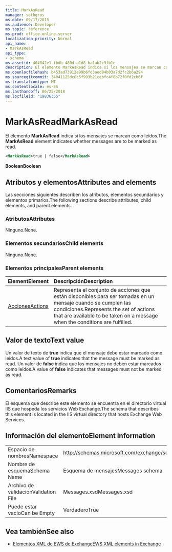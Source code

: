 ```yaml
---
title: MarkAsRead
manager: sethgros
ms.date: 09/17/2015
ms.audience: Developer
ms.topic: reference
ms.prod: office-online-server
localization_priority: Normal
api_name:
- MarkAsRead
api_type:
- schema
ms.assetid: 404842e1-fbdb-480d-a1d8-ba1ab2c9fb1e
description: El elemento MarkAsRead indica si los mensajes se marcan como leídos.
ms.openlocfilehash: b453ad73912e99b6fd3aed84b03a7d2fc2b6a294
ms.sourcegitcommit: 34041125dc8c5f993b21cebfc4f8b72f0fd2cb6f
ms.translationtype: MT
ms.contentlocale: es-ES
ms.lasthandoff: 06/25/2018
ms.locfileid: "19836355"
---
```

# <a name="markasread"></a><span data-ttu-id="0ac57-103">MarkAsRead</span><span class="sxs-lookup"><span data-stu-id="0ac57-103">MarkAsRead</span></span>

<span data-ttu-id="0ac57-104">El elemento **MarkAsRead** indica si los mensajes se marcan como leídos.</span><span class="sxs-lookup"><span data-stu-id="0ac57-104">The **MarkAsRead** element indicates whether messages are to be marked as read.</span></span> 
  
```XML
<MarkAsRead>true | false</MarkAsRead>
```

 <span data-ttu-id="0ac57-105">**Boolean**</span><span class="sxs-lookup"><span data-stu-id="0ac57-105">**Boolean**</span></span>
## <a name="attributes-and-elements"></a><span data-ttu-id="0ac57-106">Atributos y elementos</span><span class="sxs-lookup"><span data-stu-id="0ac57-106">Attributes and elements</span></span>

<span data-ttu-id="0ac57-107">Las secciones siguientes describen los atributos, elementos secundarios y elementos primarios.</span><span class="sxs-lookup"><span data-stu-id="0ac57-107">The following sections describe attributes, child elements, and parent elements.</span></span>
  
### <a name="attributes"></a><span data-ttu-id="0ac57-108">Atributos</span><span class="sxs-lookup"><span data-stu-id="0ac57-108">Attributes</span></span>

<span data-ttu-id="0ac57-109">Ninguno.</span><span class="sxs-lookup"><span data-stu-id="0ac57-109">None.</span></span>
  
### <a name="child-elements"></a><span data-ttu-id="0ac57-110">Elementos secundarios</span><span class="sxs-lookup"><span data-stu-id="0ac57-110">Child elements</span></span>

<span data-ttu-id="0ac57-111">Ninguno.</span><span class="sxs-lookup"><span data-stu-id="0ac57-111">None.</span></span>
  
### <a name="parent-elements"></a><span data-ttu-id="0ac57-112">Elementos principales</span><span class="sxs-lookup"><span data-stu-id="0ac57-112">Parent elements</span></span>

|<span data-ttu-id="0ac57-113">**Element**</span><span class="sxs-lookup"><span data-stu-id="0ac57-113">**Element**</span></span>|<span data-ttu-id="0ac57-114">**Descripción**</span><span class="sxs-lookup"><span data-stu-id="0ac57-114">**Description**</span></span>|
|:-----|:-----|
|[<span data-ttu-id="0ac57-115">Acciones</span><span class="sxs-lookup"><span data-stu-id="0ac57-115">Actions</span></span>](actions.md) <br/> |<span data-ttu-id="0ac57-116">Representa el conjunto de acciones que están disponibles para ser tomadas en un mensaje cuando se cumplen las condiciones.</span><span class="sxs-lookup"><span data-stu-id="0ac57-116">Represents the set of actions that are available to be taken on a message when the conditions are fulfilled.</span></span>  <br/> |
   
## <a name="text-value"></a><span data-ttu-id="0ac57-117">Valor de texto</span><span class="sxs-lookup"><span data-stu-id="0ac57-117">Text value</span></span>

<span data-ttu-id="0ac57-118">Un valor de texto de **true** indica que el mensaje debe estar marcado como leídos.</span><span class="sxs-lookup"><span data-stu-id="0ac57-118">A text value of **true** indicates that the message must be marked as read.</span></span> <span data-ttu-id="0ac57-119">Un valor de **false** indica que los mensajes no deben estar marcados como leídos.</span><span class="sxs-lookup"><span data-stu-id="0ac57-119">A value of **false** indicates that messages must not be marked as read.</span></span> 
  
## <a name="remarks"></a><span data-ttu-id="0ac57-120">Comentarios</span><span class="sxs-lookup"><span data-stu-id="0ac57-120">Remarks</span></span>

<span data-ttu-id="0ac57-121">El esquema que describe este elemento se encuentra en el directorio virtual IIS que hospeda los servicios Web Exchange.</span><span class="sxs-lookup"><span data-stu-id="0ac57-121">The schema that describes this element is located in the IIS virtual directory that hosts Exchange Web Services.</span></span>
  
## <a name="element-information"></a><span data-ttu-id="0ac57-122">Información del elemento</span><span class="sxs-lookup"><span data-stu-id="0ac57-122">Element information</span></span>

|||
|:-----|:-----|
|<span data-ttu-id="0ac57-123">Espacio de nombres</span><span class="sxs-lookup"><span data-stu-id="0ac57-123">Namespace</span></span>  <br/> |http://schemas.microsoft.com/exchange/services/2006/messages  <br/> |
|<span data-ttu-id="0ac57-124">Nombre de esquema</span><span class="sxs-lookup"><span data-stu-id="0ac57-124">Schema Name</span></span>  <br/> |<span data-ttu-id="0ac57-125">Esquema de mensajes</span><span class="sxs-lookup"><span data-stu-id="0ac57-125">Messages schema</span></span>  <br/> |
|<span data-ttu-id="0ac57-126">Archivo de validación</span><span class="sxs-lookup"><span data-stu-id="0ac57-126">Validation File</span></span>  <br/> |<span data-ttu-id="0ac57-127">Messages.xsd</span><span class="sxs-lookup"><span data-stu-id="0ac57-127">Messages.xsd</span></span>  <br/> |
|<span data-ttu-id="0ac57-128">Puede estar vacío</span><span class="sxs-lookup"><span data-stu-id="0ac57-128">Can be Empty</span></span>  <br/> |<span data-ttu-id="0ac57-129">Verdadero</span><span class="sxs-lookup"><span data-stu-id="0ac57-129">True</span></span>  <br/> |
   
## <a name="see-also"></a><span data-ttu-id="0ac57-130">Vea también</span><span class="sxs-lookup"><span data-stu-id="0ac57-130">See also</span></span>



- [<span data-ttu-id="0ac57-131">Elementos XML de EWS de Exchange</span><span class="sxs-lookup"><span data-stu-id="0ac57-131">EWS XML elements in Exchange</span></span>](ews-xml-elements-in-exchange.md)


